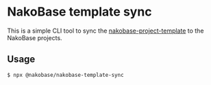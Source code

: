# NakoBase template sync

This is a simple CLI tool to sync the [nakobase-project-template](https://github.com/nakobase/nakobase-project-template) to the NakoBase projects.

## Usage

```bash
$ npx @nakobase/nakobase-template-sync
```
